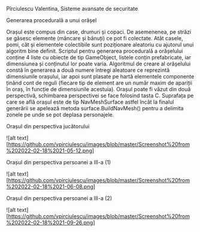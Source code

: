 Pîrciulescu Valentina, Sisteme avansate de securitate

Generarea procedurală a unui orășel

Orașul este compus din case, drumuri și copaci. De asemenenea, pe străzi se
găsesc elemente (mâncare și bănuți) ce pot fi colectate. Atât casele, pomi,
cât și elementele colectibile sunt poziționare aleatoriu cu ajutorul unui
algoritm bine definit. 
Scriptul pentru generarea procedurală a orășelului conține 4 liste cu obiecte 
de tip GameObject, listele conțin prefabricate, iar dimensiunea și conținutul 
lor poate varia. 
Algoritmul de creare al orășelului constă în generarea a două numere întregi 
aleatoare ce reprezintă dimensiunile orașului, iar apoi sunt plasate pe hartă
elementele componente ținând cont de reguli (fiecare tip de element are un
număr maxim de apariții în oraș, în funcție de dimensiunile acestuia). 
Orașul poate fi văzut din două perspectivă, schimbarea perspectivei se face
folosind tasta C.
Suprafața pe care se află orașul este de tip NavMeshSurface astfel încât la 
finalul generării se apelează metoda surface.BuildNavMesh() pentru a delimita
zonele pe unde se pot deplasa personajele. 

Orașul din perspectiva jucătorului

![alt text][https://github.com/vpirciulescu/images/blob/master/Screenshot%20from%202022-02-18%2021-05-12.png]

Orașul din perspectiva persoanei a III-a (1)

![alt text][https://github.com/vpirciulescu/images/blob/master/Screenshot%20from%202022-02-18%2021-06-08.png]

Orașul din perspectiva persoanei a III-a (2)

![alt text][https://github.com/vpirciulescu/images/blob/master/Screenshot%20from%202022-02-18%2021-09-26.png]

